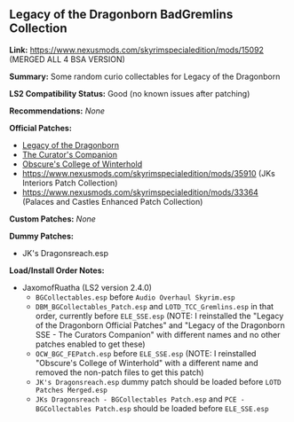 ## Legacy of the Dragonborn BadGremlins Collection

**Link:** https://www.nexusmods.com/skyrimspecialedition/mods/15092 (MERGED ALL 4 BSA VERSION)

**Summary:** Some random curio collectables for Legacy of the Dragonborn

**LS2 Compatibility Status:** Good (no known issues after patching)

**Recommendations:** 
_None_

**Official Patches:**
* [Legacy of the Dragonborn](https://www.nexusmods.com/skyrimspecialedition/mods/30980)
* [The Curator's Companion](https://www.nexusmods.com/skyrimspecialedition/mods/38529)
* [Obscure's College of Winterhold](https://www.nexusmods.com/skyrimspecialedition/mods/20514)
* https://www.nexusmods.com/skyrimspecialedition/mods/35910 (JKs Interiors Patch Collection)
* https://www.nexusmods.com/skyrimspecialedition/mods/33364 (Palaces and Castles Enhanced Patch Collection)

**Custom Patches:**
_None_

**Dummy Patches:**
* JK's Dragonsreach.esp

**Load/Install Order Notes:**
* JaxomofRuatha (LS2 version 2.4.0)
  * `BGCollectables.esp` before `Audio Overhaul Skyrim.esp`
  * `DBM_BGCollectables_Patch.esp` and `LOTD_TCC_Gremlins.esp` in that order, currently before `ELE_SSE.esp` (NOTE: I reinstalled the "Legacy of the Dragonborn Official Patches" and "Legacy of the Dragonborn SSE - The Curators Companion" with different names and no other patches enabled to get these)
  * `OCW_BGC_FEPatch.esp` before `ELE_SSE.esp` (NOTE: I reinstalled "Obscure's College of Winterhold" with a different name and removed the non-patch files to get this patch)
  * `JK's Dragonsreach.esp` dummy patch should be loaded before `LOTD Patches Merged.esp`
  * `JKs Dragonsreach - BGCollectables Patch.esp` and `PCE - BGCollectables Patch.esp` should be loaded before `ELE_SSE.esp`